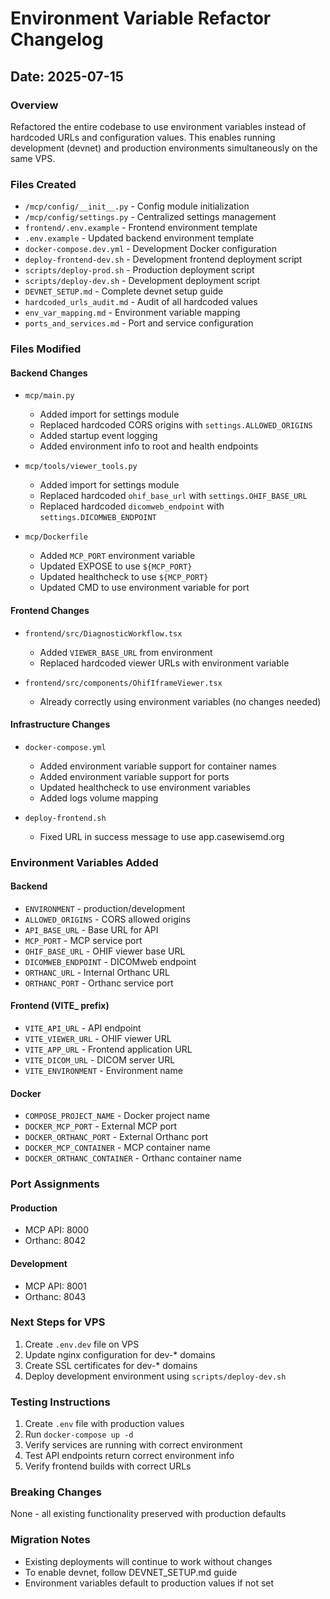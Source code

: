 # Environment Variable Refactor Changelog

## Date: 2025-07-15

### Overview
Refactored the entire codebase to use environment variables instead of hardcoded URLs and configuration values. This enables running development (devnet) and production environments simultaneously on the same VPS.

### Files Created
- `/mcp/config/__init__.py` - Config module initialization
- `/mcp/config/settings.py` - Centralized settings management
- `frontend/.env.example` - Frontend environment template
- `.env.example` - Updated backend environment template
- `docker-compose.dev.yml` - Development Docker configuration
- `deploy-frontend-dev.sh` - Development frontend deployment script
- `scripts/deploy-prod.sh` - Production deployment script
- `scripts/deploy-dev.sh` - Development deployment script
- `DEVNET_SETUP.md` - Complete devnet setup guide
- `hardcoded_urls_audit.md` - Audit of all hardcoded values
- `env_var_mapping.md` - Environment variable mapping
- `ports_and_services.md` - Port and service configuration

### Files Modified

#### Backend Changes
- `mcp/main.py`
  - Added import for settings module
  - Replaced hardcoded CORS origins with `settings.ALLOWED_ORIGINS`
  - Added startup event logging
  - Added environment info to root and health endpoints

- `mcp/tools/viewer_tools.py`
  - Added import for settings module
  - Replaced hardcoded `ohif_base_url` with `settings.OHIF_BASE_URL`
  - Replaced hardcoded `dicomweb_endpoint` with `settings.DICOMWEB_ENDPOINT`

- `mcp/Dockerfile`
  - Added `MCP_PORT` environment variable
  - Updated EXPOSE to use `${MCP_PORT}`
  - Updated healthcheck to use `${MCP_PORT}`
  - Updated CMD to use environment variable for port

#### Frontend Changes
- `frontend/src/DiagnosticWorkflow.tsx`
  - Added `VIEWER_BASE_URL` from environment
  - Replaced hardcoded viewer URLs with environment variable

- `frontend/src/components/OhifIframeViewer.tsx`
  - Already correctly using environment variables (no changes needed)

#### Infrastructure Changes
- `docker-compose.yml`
  - Added environment variable support for container names
  - Added environment variable support for ports
  - Updated healthcheck to use environment variables
  - Added logs volume mapping

- `deploy-frontend.sh`
  - Fixed URL in success message to use app.casewisemd.org

### Environment Variables Added

#### Backend
- `ENVIRONMENT` - production/development
- `ALLOWED_ORIGINS` - CORS allowed origins
- `API_BASE_URL` - Base URL for API
- `MCP_PORT` - MCP service port
- `OHIF_BASE_URL` - OHIF viewer base URL
- `DICOMWEB_ENDPOINT` - DICOMweb endpoint
- `ORTHANC_URL` - Internal Orthanc URL
- `ORTHANC_PORT` - Orthanc service port

#### Frontend (VITE_ prefix)
- `VITE_API_URL` - API endpoint
- `VITE_VIEWER_URL` - OHIF viewer URL
- `VITE_APP_URL` - Frontend application URL
- `VITE_DICOM_URL` - DICOM server URL
- `VITE_ENVIRONMENT` - Environment name

#### Docker
- `COMPOSE_PROJECT_NAME` - Docker project name
- `DOCKER_MCP_PORT` - External MCP port
- `DOCKER_ORTHANC_PORT` - External Orthanc port
- `DOCKER_MCP_CONTAINER` - MCP container name
- `DOCKER_ORTHANC_CONTAINER` - Orthanc container name

### Port Assignments

#### Production
- MCP API: 8000
- Orthanc: 8042

#### Development
- MCP API: 8001
- Orthanc: 8043

### Next Steps for VPS

1. Create `.env.dev` file on VPS
2. Update nginx configuration for dev-* domains
3. Create SSL certificates for dev-* domains
4. Deploy development environment using `scripts/deploy-dev.sh`

### Testing Instructions

1. Create `.env` file with production values
2. Run `docker-compose up -d`
3. Verify services are running with correct environment
4. Test API endpoints return correct environment info
5. Verify frontend builds with correct URLs

### Breaking Changes
None - all existing functionality preserved with production defaults

### Migration Notes
- Existing deployments will continue to work without changes
- To enable devnet, follow DEVNET_SETUP.md guide
- Environment variables default to production values if not set